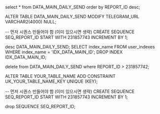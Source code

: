select * from DATA_MAIN_DAILY_SEND order by REPORT_ID desc;

ALTER TABLE DATA_MAIN_DAILY_SEND
MODIFY TELEGRAM_URL VARCHAR2(4000) NULL;


-- 먼저 시퀀스 만들어야 함 (이미 있으시면 생략)
CREATE SEQUENCE SEQ_REPORT_ID
START WITH 231857743
INCREMENT BY 1;

desc DATA_MAIN_DAILY_SEND;
SELECT index_name FROM user_indexes WHERE index_name = 'IDX_DATA_MAIN_ID';
DROP INDEX IDX_DATA_MAIN_ID;


delete from DATA_MAIN_DAILY_SEND where REPORT_ID > 231857742;


ALTER TABLE YOUR_TABLE_NAME
ADD CONSTRAINT UK_YOUR_TABLE_NAME_KEY UNIQUE (KEY);


-- 먼저 시퀀스 만들어야 함 (이미 있으시면 생략)
CREATE SEQUENCE SEQ_REPORT_ID
START WITH 231857743
INCREMENT BY 1;


drop SEQUENCE SEQ_REPORT_ID;